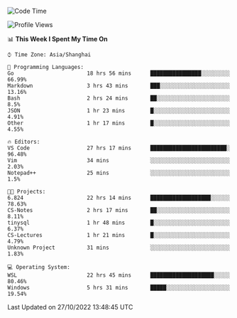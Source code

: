 <!--START_SECTION:waka-->
![Code Time](http://img.shields.io/badge/Code%20Time-269%20hrs%2054%20mins-blue)

![Profile Views](http://img.shields.io/badge/Profile%20Views-7-blue)

📊 **This Week I Spent My Time On** 

```text
⌚︎ Time Zone: Asia/Shanghai

💬 Programming Languages: 
Go                       18 hrs 56 mins      ████████████████░░░░░░░░░   66.99% 
Markdown                 3 hrs 43 mins       ███░░░░░░░░░░░░░░░░░░░░░░   13.16% 
Bash                     2 hrs 24 mins       ██░░░░░░░░░░░░░░░░░░░░░░░   8.5% 
JSON                     1 hr 23 mins        █░░░░░░░░░░░░░░░░░░░░░░░░   4.91% 
Other                    1 hr 17 mins        █░░░░░░░░░░░░░░░░░░░░░░░░   4.55%

🔥 Editors: 
VS Code                  27 hrs 17 mins      ████████████████████████░   96.48% 
Vim                      34 mins             ░░░░░░░░░░░░░░░░░░░░░░░░░   2.03% 
Notepad++                25 mins             ░░░░░░░░░░░░░░░░░░░░░░░░░   1.5%

🐱‍💻 Projects: 
6.824                    22 hrs 14 mins      ███████████████████░░░░░░   78.63% 
CS-Notes                 2 hrs 17 mins       ██░░░░░░░░░░░░░░░░░░░░░░░   8.11% 
tinysql                  1 hr 48 mins        █░░░░░░░░░░░░░░░░░░░░░░░░   6.37% 
CS-Lectures              1 hr 21 mins        █░░░░░░░░░░░░░░░░░░░░░░░░   4.79% 
Unknown Project          31 mins             ░░░░░░░░░░░░░░░░░░░░░░░░░   1.83%

💻 Operating System: 
WSL                      22 hrs 45 mins      ████████████████████░░░░░   80.46% 
Windows                  5 hrs 31 mins       █████░░░░░░░░░░░░░░░░░░░░   19.54%

```


 Last Updated on 27/10/2022 13:48:45 UTC
<!--END_SECTION:waka-->
